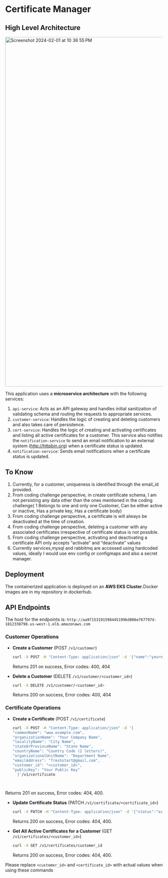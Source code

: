 # Certificate Manager

## High Level Architecture

<img width="1118" alt="Screenshot 2024-02-01 at 10 36 55 PM" src="https://github.com/dhin123/cert_manager/assets/50316763/fac3ba2a-05e5-446b-835b-8c4ff26677dd">


This application uses a **microservice architecture** with the following services:

1. `api-service`: Acts as an API gateway and handles initial sanitization of validating schema and routing the requests to appropriate services.
2. `customer-service`: Handles the logic of creating and deleting customers and also takes care of persistence.
3. `cert-service`: Handles the logic of creating and activating certificates and listing all active certificates for a customer. This service also notifies the `notification-service` to send an email notification to an external system (http://httpbin.org) when a certificate status is updated.
4. `notification-service`: Sends email notifications when a certificate status is updated.

## To Know
1. Currently, for a customer,  uniqueness is identified through the email_id provided. 
2. From coding challenge perspective, in create certificate schema, I am not persisting any data other than the ones mentioned in the coding challenge(	1	Belongs to one and only one Customer, Can be either active or inactive, Has a private key, Has a certificate body)
2. From coding challenge perspective, a certificate is will always be deactivated at the time of creation. 
3. From coding challenge perspective, deleting a customer with any associated certificates irrespective of certificate status is not possible.
4. From coding challenge perspective, activating and deactivating a certificate API only accepts “activate” and “deactivate” values
5. Currently services,mysql and rabbitmq  are accessed using hardcoded values, ideally I would use env config or configmaps and also a secret manager.

## Deployment
The containerized application is deployed on an **AWS EKS Cluster**.Docker images are in my repository in dockerhub.

## API Endpoints
The host for the endpoints is: `http://aa97153191598445199bd806e767797d-1812338798.us-west-1.elb.amazonaws.com`

### Customer Operations
- **Create a Customer** (POST `/v1/customer`)
    ```bash
    curl -X POST -H "Content-Type: application/json" -d '{"name":"yourname", "email":"valid@email.com", "password":"yourpassword"}' /v1/customer
    ```
    Returns 201 on success, Error codes: 400, 404

- **Delete a Customer** (DELETE `/v1/customer/<customer_id>`)
    ```bash
    curl -X DELETE /v1/customer/<customer_id>
    ```
    Returns 200 on success, Error codes: 400, 404

### Certificate Operations
- **Create a Certificate** (POST `/v1/certificate`)
    ```bash
    curl -X POST -H "Content-Type: application/json" -d '{
  "commonName": "www.example.com",
  "organizationName": "Your Company Name",
  "localityName": "City Name",
  "stateOrProvinceName": "State Name",
  "countryName": "Country Code (2 letters)",
  "organizationalUnitName": "Department Name",
  "emailAddress": "freshstart@gmail.com",
  "customer_id": "<customer_id>",
  "publicKey": "Your Public Key"
      }'/v1/certificate

       
Returns 201 on success, Error codes: 404, 400.

- **Update Certificate Status** (PATCH `/v1/certificate/<certificate_id>`)
    ```bash
    curl -X PATCH -H "Content-Type: application/json" -d '{"status":"activate"}' /v1/certificate/<certificate_id>
    ```
    Returns 200 on success, Error codes: 404, 400.

- **Get All Active Certificates for a Customer** (GET `/v1/certificates/<customer_id>`)
    ```bash
    curl -X GET /v1/certificates/customer_id 
    ```
    Returns 200 on success, Error codes: 404, 400.

Please replace `<customer_id>` and `<certificate_id>` with actual values when using these commands
